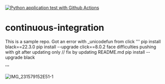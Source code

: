 [![Python application test with Github Actions](https://github.com/noahgift/continuous-integration/actions/workflows/main.yml/badge.svg)](https://github.com/noahgift/continuous-integration/actions/workflows/main.yml)

# continuous-integration
This is a sample repo.
Got an error with _unicodefun from click
'''
pip install black==22.3.0
pip install --upgrade click==8.0.2
face difficulties pushing with git after updating only // fix by updating README.md
pip install --upgrade black 

'''

![IMG_231579152E51-1](https://user-images.githubusercontent.com/58792/159096348-dd6d4b9f-c247-4d23-8373-7540cd3dbb75.jpeg)
